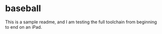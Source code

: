 # baseball

This is a sample readme, and I am testing the full toolchain from beginning to end on an iPad.